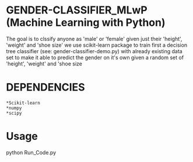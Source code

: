 # GENDER-CLASSIFIER_MLwP (Machine Learning with Python)
The goal is to clssify anyone as 'male' or 'female' given just their 'height', 'weight' and 'shoe size'
we use scikit-learn package to train first a decision tree classifier (see: gender-classifier-demo.py) with already existing data set to make it able to predict the gender on it's own given a random set of 'height', 'weight' and 'shoe size

# DEPENDENCIES 
    *Scikit-learn
    *numpy
    *scipy

# Usage
python Run_Code.py
